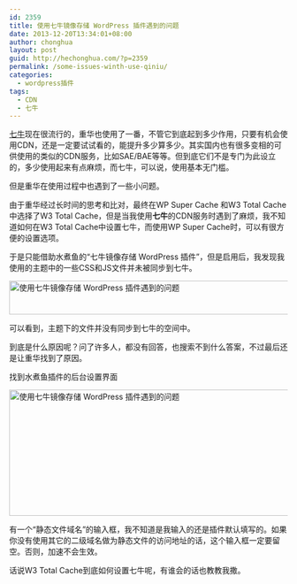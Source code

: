 ```yaml
---
id: 2359
title: 使用七牛镜像存储 WordPress 插件遇到的问题
date: 2013-12-20T13:34:01+08:00
author: chonghua
layout: post
guid: http://hechonghua.com/?p=2359
permalink: /some-issues-winth-use-qiniu/
categories:
  - wordpress插件
tags:
  - CDN
  - 七牛
---
```

<a href="http://portal.qiniu.com/signup?code=3lno9u3pfcwgi" target="_blank">七牛</a>现在很流行的，重华也使用了一番，不管它到底起到多少作用，只要有机会使用CDN，还是一定要试试看的，能提升多少算多少。其实国内也有很多变相的可供使用的类似的CDN服务，比如SAE/BAE等等。但到底它们不是专门为此设立的，多少使用起来有点麻烦，而七牛，可以说，使用基本无门槛。

<!--more-->

但是重华在使用过程中也遇到了一些小问题。

由于重华经过长时间的思考和比对，最终在WP Super Cache 和W3 Total Cache中选择了W3 Total Cache，但是当我使用**七牛**的CDN服务时遇到了麻烦，我不知道如何在W3 Total Cache中设置七牛，而使用WP Super Cache时，可以有很方便的设置选项。

于是只能借助水煮鱼的“七牛镜像存储 WordPress 插件”，但是启用后，我发现我使用的主题中的一些CSS和JS文件并未被同步到七牛。

<img width="560" height="61" src="http://chonghua-1251666171.cos.ap-shanghai.myqcloud.com/2013-12-15_090309.png" alt="使用七牛镜像存储 WordPress 插件遇到的问题" /> 

可以看到，主题下的文件并没有同步到七牛的空间中。

到底是什么原因呢？问了许多人，都没有回答，也搜索不到什么答案，不过最后还是让重华找到了原因。

找到水煮鱼插件的后台设置界面

<img width="560" height="228" src="http://chonghua-1251666171.cos.ap-shanghai.myqcloud.com/2013-12-17_213247.png" alt="使用七牛镜像存储 WordPress 插件遇到的问题" /> 

有一个“静态文件域名”的输入框，我不知道是我输入的还是插件默认填写的。如果你没有使用其它的二级域名做为静态文件的访问地址的话，这个输入框一定要留空。否则，加速不会生效。

话说W3 Total Cache到底如何设置七牛呢，有谁会的话也教教我撒。
